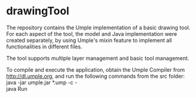 # drawingTool

The repository contains the Umple implementation of a basic drawing tool.
For each aspect of the tool, the model and Java implementation were created separately, by using Umple's mixin feature to implement all functionalities in different files.

The tool supports multiple layer management and basic tool management.

To compile and execute the application, obtain the Umple Compiler from http://dl.umple.org, and run the following commands from the src folder:  
  java -jar umple.jar \*.ump -c -  
  java Run
